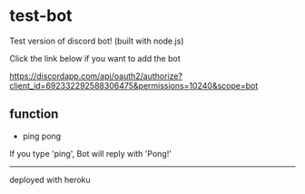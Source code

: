 # test-bot
Test version of discord bot! (built with node.js)

Click the link below if you want to add the bot

https://discordapp.com/api/oauth2/authorize?client_id=692332292588306475&permissions=10240&scope=bot

## function

- ping pong

If you type 'ping', Bot will reply with 'Pong!'









---
deployed with heroku
